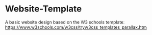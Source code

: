 # Website-Template

A basic website design based on the W3 schools template: https://www.w3schools.com/w3css/tryw3css_templates_parallax.htm